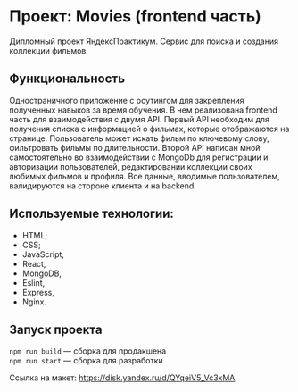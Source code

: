 # Проект: Movies (frontend часть)
Дипломный проект ЯндексПрактикум. Сервис для поиска и создания коллекции фильмов.

## Функциональность
Одностраничного приложение с роутингом для закрепления полученных навыков за время обучения. 
В нем реализована frontend часть для взаимодействия с двумя API. 
Первый API необходим для получения списка с информацией о фильмах, которые отображаются на странице.
Пользователь может искать фильм по ключевому слову, фильтровать фильмы по длительности. 
Второй API написан мной самостоятельно во взаимодействии с MongoDb для регистрации и авторизации пользователей, редактировании коллекции своих любимых фильмов и профиля.
Все данные, вводимые пользователем, валидируются на стороне клиента и на backend.

## Используемые технологии:
- HTML;
- CSS;
- JavaScript,
- React,
- MongoDB,
- Eslint,
- Express,
- Nginx.

## Запуск проекта
`npm run build` — сборка для продакшена   
`npm run start` — сборка для разработки

Ссылка на макет: https://disk.yandex.ru/d/QYqeiV5_Vc3xMA
